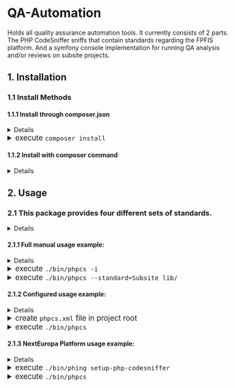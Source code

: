 # QA-Automation
Holds all quality assurance automation tools. It currently consists of 2
parts. The PHP CodeSniffer sniffs that contain standards regarding the
FPFIS platform. And a symfony console implementation for running QA
analysis and/or reviews on subsite projects.

## 1. Installation

### 1.1 Install Methods

#### 1.1.1 Install through composer.json

<big><details>
    <summary>add package to <code>composer.json</code></summary>
    <p>

```json
{
  "require-dev": {
    "ec-europa/qa-automation": "~3.0.0"
}
```
</p></details>
<details>
    <summary>execute <code>composer install</code></summary>
    <p>

```java
Loading composer repositories with package information
Updating dependencies (including require-dev)
  - Installing symfony/yaml (v3.3.6)
    Loading from cache

  - Installing squizlabs/php_codesniffer (2.9.1)
    Loading from cache

  - Installing drupal/coder (8.2.12)
    Downloading: 100%

  - Installing symfony/finder (v3.3.6)
    Loading from cache

  - Installing psr/log (1.0.2)
    Loading from cache

  - Installing symfony/debug (v3.3.6)
    Loading from cache

  - Installing symfony/polyfill-mbstring (v1.4.0)
    Loading from cache

  - Installing symfony/console (v3.3.6)
    Loading from cache

  - Installing symfony/event-dispatcher (v3.3.6)
    Loading from cache

  - Installing symfony/process (v3.3.6)
    Loading from cache

  - Installing cpliakas/git-wrapper (1.7.0)
    Downloading: 100%

  - Installing ec-europa/qa-automation (dev-release/3.0 e8e1b7c)
    Cloning e8e1b7cacd2aca92390d92219467dcf282c65287

symfony/console suggests installing symfony/filesystem ()
symfony/event-dispatcher suggests installing symfony/dependency-injection ()
symfony/event-dispatcher suggests installing symfony/http-kernel ()
cpliakas/git-wrapper suggests installing monolog/monolog (Enables logging of executed git commands)
Writing lock file
Generating autoload files
```
</p></details></big>


#### 1.1.2 Install with composer command

<big><details>
    <summary>execute <code>composer require "ec-europa/qa-automation:~3.0.0"</code></summary>
    <p>

```java
./composer.json has been created
Loading composer repositories with package information
Updating dependencies (including require-dev)
  - Installing symfony/yaml (v3.3.6)
    Loading from cache

  - Installing squizlabs/php_codesniffer (2.9.1)
    Loading from cache

  - Installing drupal/coder (8.2.12)
    Loading from cache

  - Installing symfony/finder (v3.3.6)
    Loading from cache

  - Installing psr/log (1.0.2)
    Loading from cache

  - Installing symfony/debug (v3.3.6)
    Loading from cache

  - Installing symfony/polyfill-mbstring (v1.4.0)
    Loading from cache

  - Installing symfony/console (v3.3.6)
    Loading from cache

  - Installing symfony/event-dispatcher (v3.3.6)
    Loading from cache

  - Installing symfony/process (v3.3.6)
    Loading from cache

  - Installing cpliakas/git-wrapper (1.7.0)
    Loading from cache

  - Installing ec-europa/qa-automation (dev-release/3.0 dd8b20d)
    Cloning dd8b20d1f4f9663b3940829d5af311b0af7f3d4b

symfony/console suggests installing symfony/filesystem ()
symfony/event-dispatcher suggests installing symfony/dependency-injection ()
symfony/event-dispatcher suggests installing symfony/http-kernel ()
cpliakas/git-wrapper suggests installing monolog/monolog (Enables logging of executed git commands)
Writing lock file
Generating autoload files
```
</p></details></big>

## 2. Usage

### 2.1 This package provides four different sets of standards.

<big><details>
    <summary>Two internal and two external:</summary>

|Type|Provided by package|Location in package|Provided Standards|
|:---|:---|:---|:---|
|Main|[ec-europa/qa-automation](https://github.com/ec-europa/qa-automation)|[/phpcs/Standards/*](https://github.com/ec-europa/qa-automation/tree/release/3.0/phpcs/Standards)|DrupalSecure and QualityAssurance|
|Sub|[ec-europa/qa-automation](https://github.com/ec-europa/qa-automation)|[/phpcs/SubStandards/*](https://github.com/ec-europa/qa-automation/tree/release/3.0/phpcs/SubStandards)|Platform, Subsite and QA|
|Main|[drupal/coder](https://github.com/klausi/coder)|[/coder_sniffer/*](https://github.com/klausi/coder/tree/master/coder_sniffer)|Drupal and DrupalPractice|
|Main|[squizlabs/php_codesniffer](https://github.com/squizlabs/PHP_CodeSniffer)|[/src/Standards/*](https://github.com/squizlabs/PHP_CodeSniffer/tree/master/src/Standards)|PHPCS, Zend, PSR2, PSR1, MySource, PEAR and Squiz|

* Each set is either a main or sub standard:
  * Main standards contain actual sniffs and possibly ruleset.
  * Sub standards are compilations of main standards and only contain a ruleset.
</details></big>

#### 2.1.1 Full manual usage example:

<big><details>
    <summary>add installed_paths to <code>CodeSniffer.conf</code></summary>
    <p>

```php
<?php
// Put paths into array for readability.
// Using relative paths in regard to the location of this file:
// vendor/squizlabs/php_codesniffer/CodeSniffer.conf
$installedPaths = array(
   '../../drupal/coder/coder_sniffer',
   '../../ec-europa/qa-automation/phpcs/Standards',
   '../../ec-europa/qa-automation/phpcs/SubStandards',
 );
// Add the paths comma seperated to the installed_paths setting.
$phpCodeSnifferConfig = array(
  'installed_paths' => implode(',', $installedPaths),
);
```
</p></details>
<details>
    <summary>execute <code>./bin/phpcs -i</code></summary>
    <p>

```java
The installed coding standards are PHPCS, Zend, PSR2, PSR1, MySource, PEAR, Squiz,
DrupalPractice, Drupal, QualityAssurance, DrupalSecure, QA, Platform and Subsite
```
</p></details>
<details>
    <summary>execute <code>./bin/phpcs --standard=Subsite lib/</code></summary>
    <p>

```java
FILE: /var/www/html/lib/modules/example_module/example_module.info
----------------------------------------------------------------------
FOUND 2 ERRORS AFFECTING 1 LINE
----------------------------------------------------------------------
 1 | ERROR | "php" property is missing in the info file
 1 | ERROR | "multisite_version" property is missing in the info file
----------------------------------------------------------------------
Time: 206ms; Memory: 10Mb
```
</p></details></big>

#### 2.1.2 Configured usage example:
<big><details>
    <summary>add default_standard to <code>CodeSniffer.conf</code></summary><p>

```php
<?php
$phpCodeSnifferConfig = array(
  'default_standard' => '/var/www/html/phpcs.xml',
);
```
</p></details>
<details>
    <summary>create <code>phpcs.xml</code> file in project root</summary><p>

```xml
<?xml version="1.0" encoding="UTF-8"?>
<ruleset name="NextEuropa_default">
  <config name="installed_paths" value="../../ec-europa/qa-automation/phpcs/SubStandards" />
  <rule ref="Subsite"/>
  <file>/var/www/html/lib</file>
</ruleset>
```
</p></details>
<details>
    <summary>execute <code>./bin/phpcs</code></summary>
    <p>

```java
FILE: /var/www/html/lib/modules/example_module/example_module.info
----------------------------------------------------------------------
FOUND 2 ERRORS AFFECTING 1 LINE
----------------------------------------------------------------------
 1 | ERROR | "php" property is missing in the info file
 1 | ERROR | "multisite_version" property is missing in the info file
----------------------------------------------------------------------
Time: 206ms; Memory: 10Mb
```
</p></details></big>

#### 2.1.3 NextEuropa Platform usage example:
<big><details>
    <summary>execute <code>composer install</code> in your project</summary><p>

```bash

```
</p></details>
<details>
    <summary>execute <code>./bin/phing setup-php-codesniffer</code></summary><p>

```java
Buildfile: /platform-dev/build.xml
 [property] Loading /platform-dev/build.properties.local
 [property] Loading /platform-dev/build.properties
 [property] Unable to find property file: /platform-dev/build.properties... skipped
 [property] Loading /platform-dev/build.properties.dist
     [echo] Loading Drush task.
     [echo] Loading Behat tasks.
     [echo] Loading PHP Codesniffer Configuration task.

NextEuropa > setup-php-codesniffer:

     [echo] Deleting existing PHP Codesniffer default configuration file.
   [delete] Deleting: /platform-dev/phpcs.xml
     [echo] Deleting existing PHP Codesniffer global configuration file.
   [delete] Deleting: /platform-dev/vendor/squizlabs/php_codesniffer/CodeSniffer.conf

BUILD FINISHED

Total time: 0.1581 seconds

```
</p></details>
<details>
    <summary>execute <code>./bin/phpcs</code></summary>
    <p>

```java
.EEEEEE.E..E.E.E.WE.E..EEEEE.EEEEEEEEEEE.E.EE.EE.EEEE.WEE.EE   60 / 1224 (5%)
EE..EE.EEEEEWEEEEEE.E.EE.EEEE.EEEEE.EEEEEEE.EEEEEEEEEEE.EEE.  120 / 1224 (10%)
EEEE.E.E..EEEEEEEE..E.EEEEEEE.EEEEE.E.EE.E.EEE.EEEEEEEEEE.EE  180 / 1224 (15%)
E.EE..EE.EEEE.EEEE...EEEE..EEEE.EE.EEWEEE.E.E.EEEEEEEE.EEEE.  240 / 1224 (20%)
.E.EE.E.E.EEEEE.EEEEEEE...EEEEEEE.EEE..E.EEE.EEEEEEEEEE.EEE.  300 / 1224 (25%)
EEE....EEEEEEE......E.EE..EEEEEEEEEE.EEE..EE.EEEEEEEEEEEEEE.  360 / 1224 (29%)
EEEEE.E.EE.EEEEEE.WW.EWEEEEE..EEEEEEEE.E..E.EE.EEEEEEEEEEE.E  420 / 1224 (34%)
EEE.EE.E.EEEE.E.E.EE..E.EEE..EEEEEEEEEEEEEEE.EEEEEE.EEEEE.E.  480 / 1224 (39%)
.EEEE.EEEEEEEEE...EE.E.EEEE.E.EEEEEEEEE.EE.EE..EEEEE.EEEEEEE  540 / 1224 (44%)
EEE..EE.EEEE...E..E.EEEEEEEEEE.EEEE.WEEE.E.EE.EEE.....EEE.EE  600 / 1224 (49%)
.EEEE..EEEEEEEE.E.EEE..EEEE.EEEEEEEEEEEEEEE.EE.EEEEEEEEE.EEE  660 / 1224 (54%)
E.EE.E.E.EEE....E..EE......E.EE.EEEEEE.EEEEEW..E..EE..EEEE..  720 / 1224 (59%)
EEEEEEEEEE.E.EEEEEEEEEW.EW..E..E.EE.EE.EE.EE.E.EE....E.E.E.E  780 / 1224 (64%)
E.EEEEW.E.EEEEEEE.E.E...E.EEEEEEEEEEE.EE.EEEE.EEE.E.EEEEEEEE  840 / 1224 (69%)
EEEEEE.EEE.EE.EEEEE..EE.E.EEE.E.EEE......EE.EEE.E...E.E.E...  900 / 1224 (74%)
EEEE.EEE.E.E.EEE.EEWEE.EE.WEEEEEEEEEEEEEEEE.EEEEE.EE.EE...E.  960 / 1224 (78%)
.EEEEEE.E...E..E.W.EWEE.E.EEEEEEEE.EEEEEEEEEEEEEEEEEEEEEEEEE 1020 / 1224 (83%)
EEEEEE.WEEEE.EE......E..E.E.EE..EEEE..E..E.EE..E.EEE.E...EE. 1080 / 1224 (88%)
EEEEEEW.EEE.EEEEEEEEE......E.E.......E.E...E.E.E.E..EEE.E... 1140 / 1224 (93%)
EEEEEE.E...EEEEEEEEEEEEEEEEEEEEEEEEEEEEE..EEEE.E.EE.E..EWE.. 1200 / 1224 (98%)
EEEEEEEEEEEEEEEEEEEEEEEE

----------------------------------------------------------------------
A TOTAL OF 1890 ERRORS AND 203 WARNINGS WERE FOUND IN 877 FILES
----------------------------------------------------------------------
PHPCBF CAN FIX 1818 OF THESE SNIFF VIOLATIONS AUTOMATICALLY
----------------------------------------------------------------------

Time: 3 mins, 0.65 secs; Memory: 53.5Mb
```
</p></details></big>
